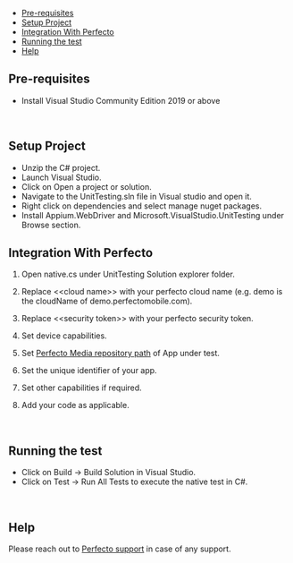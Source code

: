 
- [Pre-requisites](#pre-requisites)
- [Setup Project](#setup-project)
- [Integration With Perfecto](#integration-with-perfecto)
- [Running the test](#running-the-test)
- [Help](#help)

## Pre-requisites

* Install Visual Studio Community Edition 2019 or above

</br>  

## Setup Project

* Unzip the C# project. 
* Launch Visual Studio.
* Click on Open a project or solution.
* Navigate to the UnitTesting.sln file in Visual studio and open it.
* Right click on dependencies and select manage nuget packages.
* Install Appium.WebDriver and Microsoft.VisualStudio.UnitTesting under Browse section.
  </br>

## Integration With Perfecto

1. Open native.cs under UnitTesting Solution explorer folder.
   
2. Replace <\<cloud name>> with your perfecto cloud name (e.g. demo is the cloudName of demo.perfectomobile.com).

3. Replace <\<security token>> with your perfecto security token.

4. Set device capabilities.

5. Set [Perfecto Media repository path](https://developers.perfectomobile.com/display/TT/Upload+a+file+to+the+repository+via+API+using+Postman+or+cURL) of App under test.

6. Set the unique identifier of your app.

7. Set other capabilities if required.
   
8. Add your code as applicable.

</br>

## Running the test

* Click on Build -> Build Solution in Visual Studio.
* Click on Test -> Run All Tests to execute the native test in C#.

</br>

## Help

Please reach out to [Perfecto support](https://support.perfecto.io) in case of any support.
